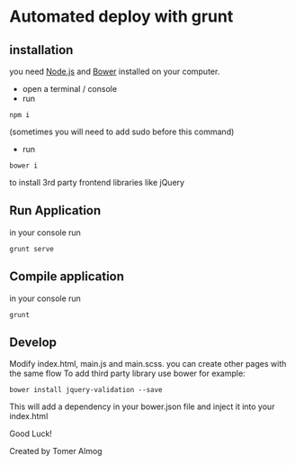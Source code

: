 # Automated deploy with grunt

## installation
you need [Node.js](https://nodejs.org/en/) and [Bower](https://bower.io/) installed on your computer.
* open a terminal / console
* run 
``` 
npm i 
```  
(sometimes you will need to add sudo before this command)
* run 
``` 
bower i 
``` 
to install 3rd party frontend libraries like jQuery

## Run Application
in your console run 
```
grunt serve
```

## Compile application
in your console run 
```
grunt
```

## Develop
Modify index.html, main.js and main.scss. you can create other pages with the same flow
To add third party library use bower for example:
```
bower install jquery-validation --save
 ```
 This will add a dependency in your bower.json file and inject it into your index.html

Good Luck!

Created by Tomer Almog


